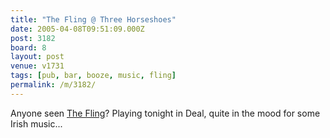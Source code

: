 ```yaml
---
title: "The Fling @ Three Horseshoes"
date: 2005-04-08T09:51:09.000Z
post: 3182
board: 8
layout: post
venue: v1731
tags: [pub, bar, booze, music, fling]
permalink: /m/3182/
---
```

Anyone seen <a href="/wiki/fling">The Fling</a>? Playing tonight in Deal, quite in the mood for some Irish music...
